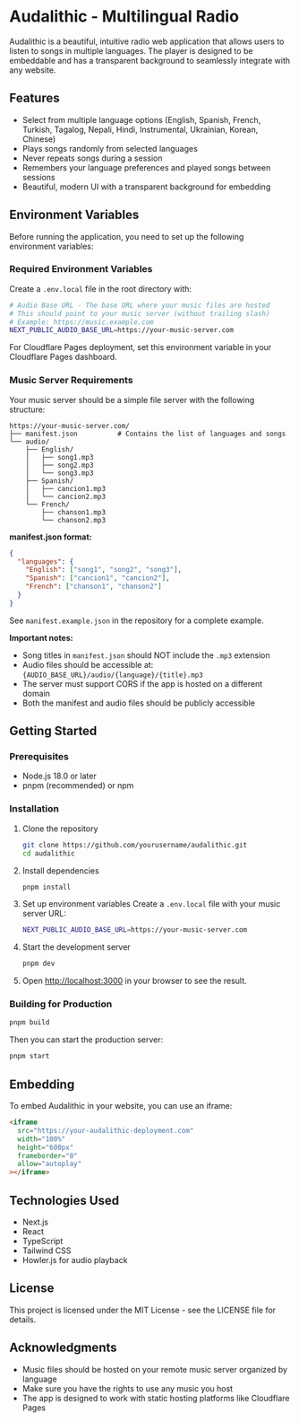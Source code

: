 # Audalithic - Multilingual Radio

Audalithic is a beautiful, intuitive radio web application that allows users to listen to songs in multiple languages. The player is designed to be embeddable and has a transparent background to seamlessly integrate with any website.

## Features

- Select from multiple language options (English, Spanish, French, Turkish, Tagalog, Nepali, Hindi, Instrumental, Ukrainian, Korean, Chinese)
- Plays songs randomly from selected languages
- Never repeats songs during a session
- Remembers your language preferences and played songs between sessions
- Beautiful, modern UI with a transparent background for embedding

## Environment Variables

Before running the application, you need to set up the following environment variables:

### Required Environment Variables

Create a `.env.local` file in the root directory with:

```bash
# Audio Base URL - The base URL where your music files are hosted
# This should point to your music server (without trailing slash)
# Example: https://music.example.com
NEXT_PUBLIC_AUDIO_BASE_URL=https://your-music-server.com
```

For Cloudflare Pages deployment, set this environment variable in your Cloudflare Pages dashboard.

### Music Server Requirements

Your music server should be a simple file server with the following structure:

```
https://your-music-server.com/
├── manifest.json          # Contains the list of languages and songs
└── audio/
    ├── English/
    │   ├── song1.mp3
    │   ├── song2.mp3
    │   └── song3.mp3
    ├── Spanish/
    │   ├── cancion1.mp3
    │   └── cancion2.mp3
    └── French/
        ├── chanson1.mp3
        └── chanson2.mp3
```

**manifest.json format:**
```json
{
  "languages": {
    "English": ["song1", "song2", "song3"],
    "Spanish": ["cancion1", "cancion2"],
    "French": ["chanson1", "chanson2"]
  }
}
```

See `manifest.example.json` in the repository for a complete example.

**Important notes:**
- Song titles in `manifest.json` should NOT include the `.mp3` extension
- Audio files should be accessible at: `{AUDIO_BASE_URL}/audio/{language}/{title}.mp3`
- The server must support CORS if the app is hosted on a different domain
- Both the manifest and audio files should be publicly accessible

## Getting Started

### Prerequisites

- Node.js 18.0 or later
- pnpm (recommended) or npm

### Installation

1. Clone the repository
   ```bash
   git clone https://github.com/yourusername/audalithic.git
   cd audalithic
   ```

2. Install dependencies
   ```bash
   pnpm install
   ```

3. Set up environment variables
   Create a `.env.local` file with your music server URL:
   ```bash
   NEXT_PUBLIC_AUDIO_BASE_URL=https://your-music-server.com
   ```

4. Start the development server
   ```bash
   pnpm dev
   ```

5. Open [http://localhost:3000](http://localhost:3000) in your browser to see the result.

### Building for Production

```bash
pnpm build
```

Then you can start the production server:

```bash
pnpm start
```

## Embedding

To embed Audalithic in your website, you can use an iframe:

```html
<iframe 
  src="https://your-audalithic-deployment.com" 
  width="100%" 
  height="600px" 
  frameborder="0" 
  allow="autoplay"
></iframe>
```

## Technologies Used

- Next.js
- React
- TypeScript
- Tailwind CSS
- Howler.js for audio playback

## License

This project is licensed under the MIT License - see the LICENSE file for details.

## Acknowledgments

- Music files should be hosted on your remote music server organized by language
- Make sure you have the rights to use any music you host
- The app is designed to work with static hosting platforms like Cloudflare Pages
